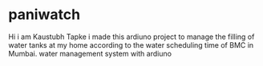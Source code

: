 # paniwatch
Hi i am Kaustubh Tapke i made this ardiuno project to manage the filling of water tanks at my home according to the water scheduling time of BMC in Mumbai.
water management system with ardiuno
